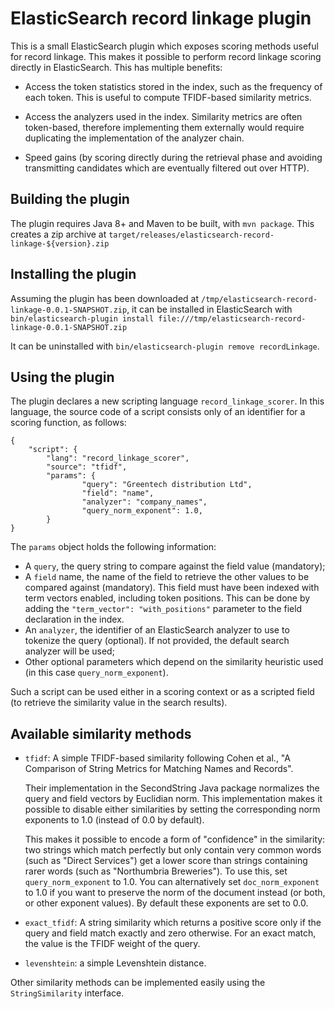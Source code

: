 ElasticSearch record linkage plugin
===================================

This is a small ElasticSearch plugin which exposes scoring methods
useful for record linkage. This makes it possible to perform record
linkage scoring directly in ElasticSearch. This has multiple benefits:

* Access the token statistics stored in the index, such as the frequency
  of each token. This is useful to compute TFIDF-based similarity metrics.

* Access the analyzers used in the index. Similarity metrics are often
  token-based, therefore implementing them externally would require duplicating
  the implementation of the analyzer chain.

* Speed gains (by scoring directly during the retrieval phase and avoiding
  transmitting candidates which are eventually filtered out over HTTP).

Building the plugin
-------------------

The plugin requires Java 8+ and Maven to be built, with `mvn package`.
This creates a zip archive at 
`target/releases/elasticsearch-record-linkage-${version}.zip`

Installing the plugin
---------------------

Assuming the plugin has been downloaded at `/tmp/elasticsearch-record-linkage-0.0.1-SNAPSHOT.zip`, 
it can be installed in ElasticSearch with
`bin/elasticsearch-plugin install file:///tmp/elasticsearch-record-linkage-0.0.1-SNAPSHOT.zip`

It can be uninstalled with `bin/elasticsearch-plugin remove recordLinkage`.

Using the plugin
----------------

The plugin declares a new scripting language `record_linkage_scorer`.
In this language, the source code of a script consists only of an identifier
for a scoring function, as follows:

```
{
    "script": {
        "lang": "record_linkage_scorer",
        "source": "tfidf",
        "params": {
                "query": "Greentech distribution Ltd",
                "field": "name",
                "analyzer": "company_names",
                "query_norm_exponent": 1.0,
        }
}
```

The `params` object holds the following information:
* A `query`, the query string to compare against the field value (mandatory);
* A `field` name, the name of the field to retrieve the other values to be compared against (mandatory). This field must have been indexed with term vectors enabled, including token positions. This can be done by adding the `"term_vector":
  "with_positions"` parameter to the field declaration in the index.
* An `analyzer`, the identifier of an ElasticSearch analyzer to use to tokenize the query (optional). If not provided, the default search analyzer will be used;
* Other optional parameters which depend on the similarity heuristic used (in this case `query_norm_exponent`).

Such a script can be used either in a scoring context or as a scripted field (to retrieve the similarity value in the search results).

Available similarity methods
----------------------------

* `tfidf`: A simple TFIDF-based similarity following Cohen et al.,
  "A Comparison of String Metrics for Matching Names and Records".
  
  Their implementation in the SecondString Java package
  normalizes the query and field vectors by Euclidian norm.
  This implementation makes it possible to disable either similarities
  by setting the corresponding norm exponents to 1.0 (instead of 0.0 by default).
  
  This makes it possible to encode a form of "confidence" in the similarity:
  two strings which match perfectly but only contain very common words
  (such as "Direct Services") get a lower score than strings containing
  rarer words (such as "Northumbria Breweries"). To use this, set `query_norm_exponent` to 1.0.
  You can alternatively set `doc_norm_exponent` to 1.0 if you want to preserve the norm
  of the document instead (or both, or other exponent values). By default these exponents are
  set to 0.0.

* `exact_tfidf`: A string similarity which returns a positive score
  only if the query and field match exactly and zero otherwise.
  For an exact match, the value is the TFIDF weight of the query.

* `levenshtein`: a simple Levenshtein distance.

Other similarity methods can be implemented easily using the
`StringSimilarity` interface.

